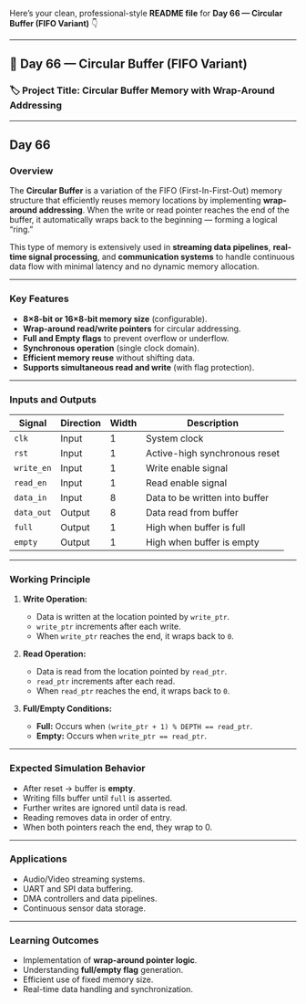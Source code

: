 Here’s your clean, professional-style **README file** for **Day 66 — Circular Buffer (FIFO Variant)** 👇

---

## 🧠 **Day 66 — Circular Buffer (FIFO Variant)**

### 🏷️ **Project Title:** Circular Buffer Memory with Wrap-Around Addressing

---
## Day 66
### **Overview**

The **Circular Buffer** is a variation of the FIFO (First-In-First-Out) memory structure that efficiently reuses memory locations by implementing **wrap-around addressing**.
When the write or read pointer reaches the end of the buffer, it automatically wraps back to the beginning — forming a logical “ring.”

This type of memory is extensively used in **streaming data pipelines**, **real-time signal processing**, and **communication systems** to handle continuous data flow with minimal latency and no dynamic memory allocation.

---

### **Key Features**

* **8×8-bit or 16×8-bit memory size** (configurable).
* **Wrap-around read/write pointers** for circular addressing.
* **Full and Empty flags** to prevent overflow or underflow.
* **Synchronous operation** (single clock domain).
* **Efficient memory reuse** without shifting data.
* **Supports simultaneous read and write** (with flag protection).

---

###  **Inputs and Outputs**

| Signal     | Direction | Width | Description                    |
| ---------- | --------- | ----- | ------------------------------ |
| `clk`      | Input     | 1     | System clock                   |
| `rst`      | Input     | 1     | Active-high synchronous reset  |
| `write_en` | Input     | 1     | Write enable signal            |
| `read_en`  | Input     | 1     | Read enable signal             |
| `data_in`  | Input     | 8     | Data to be written into buffer |
| `data_out` | Output    | 8     | Data read from buffer          |
| `full`     | Output    | 1     | High when buffer is full       |
| `empty`    | Output    | 1     | High when buffer is empty      |

---

### **Working Principle**

1. **Write Operation:**

   * Data is written at the location pointed by `write_ptr`.
   * `write_ptr` increments after each write.
   * When `write_ptr` reaches the end, it wraps back to `0`.

2. **Read Operation:**

   * Data is read from the location pointed by `read_ptr`.
   * `read_ptr` increments after each read.
   * When `read_ptr` reaches the end, it wraps back to `0`.

3. **Full/Empty Conditions:**

   * **Full:** Occurs when `(write_ptr + 1) % DEPTH == read_ptr`.
   * **Empty:** Occurs when `write_ptr == read_ptr`.

---

### **Expected Simulation Behavior**

* After reset → buffer is **empty**.
* Writing fills buffer until `full` is asserted.
* Further writes are ignored until data is read.
* Reading removes data in order of entry.
* When both pointers reach the end, they wrap to 0.

---

### **Applications**

* Audio/Video streaming systems.
* UART and SPI data buffering.
* DMA controllers and data pipelines.
* Continuous sensor data storage.

---

###  **Learning Outcomes**

* Implementation of **wrap-around pointer logic**.
* Understanding **full/empty flag** generation.
* Efficient use of fixed memory size.
* Real-time data handling and synchronization.
